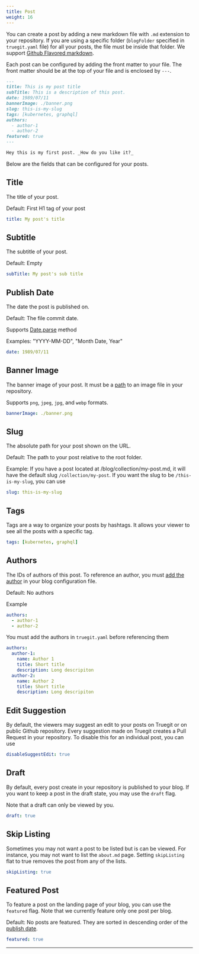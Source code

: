 ```yaml
---
title: Post
weight: 16
---
```


You can create a post by adding a new markdown file with `.md` extension to your repository. If you are using a specific folder (`blogFolder` specified in `truegit.yaml` file) for all your posts, the file must be inside that folder. We support [Github Flavored markdown](https://github.github.com/gfm/).

Each post can be configured by adding the front matter to your file. The front matter should be at the top of your file
and is enclosed by `---`.

```md title="post.md"
---
title: This is my post title
subTitle: This is a description of this post.
date: 1989/07/11
bannerImage: ./banner.png
slug: this-is-my-slug
tags: [kubernetes, graphql]
authors:
  - author-1
  - author-2
featured: true
---

Hey this is my first post. _How do you like it?_
```

Below are the fields that can be configured for your posts.

## Title

The title of your post.

Default: First H1 tag of your post

```yaml
title: My post's title
```

## Subtitle

The subtitle of your post.

Default: Empty

```yaml
subTitle: My post's sub title
```

## Publish Date

The date the post is published on.

Default: The file commit date.

Supports [Date.parse](https://developer.mozilla.org/en-US/docs/Web/JavaScript/Reference/Global_Objects/Date/parse) method

Examples: "YYYY-MM-DD", "Month Date, Year"

```yaml
date: 1989/07/11
```

## Banner Image

The banner image of your post. It must be a [path](/docs/assets) to an image file in your repository.

Supports `png`, `jpeg`, `jpg`, and `webp` formats.

```yaml
bannerImage: ./banner.png
```

## Slug

The absolute path for your post shown on the URL.

Default: The path to your post relative to the root folder.

Example: If you have a post located at /blog/collection/my-post.md, it will have the default slug `/collection/my-post`.
If you want the slug to be `/this-is-my-slug`, you can use

```yaml
slug: this-is-my-slug
```

## Tags

Tags are a way to organize your posts by hashtags. It allows your viewer to see all the posts with a specific tag.

```yaml
tags: [kubernetes, graphql]
```

## Authors

The IDs of authors of this post. To reference an author, you must [add the author](/docs/authors) in your blog configuration file.

Default: No authors

Example

```yaml
authors:
  - author-1
  - author-2
```

You must add the authors in `truegit.yaml` before referencing them

```yaml
authors:
  author-1:
    name: Author 1
    title: Short title
    description: Long descripiton
  author-2:
    name: Author 2
    title: Short title
    description: Long descripiton
```

## Edit Suggestion

By default, the viewers may suggest an edit to your posts on Truegit or on public Github repository. Every suggestion made on Truegit creates a Pull Request in your repository. To disable this for an individual post, you can use

```yaml
disableSuggestEdit: true
```

## Draft

By default, every post create in your repository is published to your blog. If you want to keep a post in the draft state, you may use the `draft` flag.

Note that a draft can only be viewed by you.

```yaml
draft: true
```

## Skip Listing

Sometimes you may not want a post to be listed but is can be viewed. For instance, you may not want to list the `about.md` page. Setting `skipListing` flat to true removes the post from any of the lists.

```yaml
skipListing: true
```

## Featured Post

To feature a post on the landing page of your blog, you can use the `featured` flag. Note that we currently feature only one post per blog.

Default: No posts are featured. They are sorted in descending order of the [publish date](#publish-date).

```yaml
featured: true
```

---
